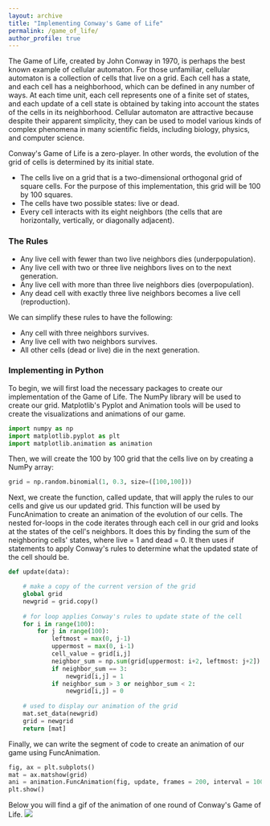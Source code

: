 ```yaml
---
layout: archive
title: "Implementing Conway's Game of Life"
permalink: /game_of_life/
author_profile: true
---
```



The Game of Life, created by John Conway in 1970, is perhaps the best known example of cellular automaton. For those unfamiliar, cellular automaton is a collection of cells that live on a grid. Each cell has a state, and each cell has a neighborhood, which can be defined in any number of ways. At each time unit, each cell represents one of a finite set of states, and each update of a cell state is obtained by taking into account the states of the cells in its neighborhood. Cellular automaton are attractive because despite their apparent simplicity, they can be used to model various kinds of complex phenomena in many scientific fields, including biology, physics, and computer science.

Conway's Game of Life is a zero-player. In other words, the evolution of the grid of cells is determined by its initial state. 
 * The cells live on a grid that is a two-dimensional orthogonal grid of square cells. For the purpose of this implementation, this grid will be 100 by 100 squares. 
 * The cells have two possible states: live or dead.
 * Every cell interacts with its eight neighbors (the cells that are horizontally, vertically, or diagonally adjacent).
 
###  The Rules
 * Any live cell with fewer than two live neighbors dies (underpopulation).
 * Any live cell with two or three live neighbors lives on to the next generation.
 * Any live cell with more than three live neighbors dies (overpopulation).
 * Any dead cell with exactly three live neighbors becomes a live cell (reproduction).
 
 We can simplify these rules to have the following:
  * Any cell with three neighbors survives.
  * Any live cell with two neighbors survives.
  * All other cells (dead or live) die in the next generation.
  
  
### Implementing in Python
To begin, we will first load the necessary packages to create our implementation of the Game of Life. The NumPy library will be used to create our grid. Matplotlib's Pyplot and Animation tools will be used to create the visualizations and animations of our game. 

```python
import numpy as np
import matplotlib.pyplot as plt
import matplotlib.animation as animation
```

Then, we will create the 100 by 100 grid that the cells live on by creating a NumPy array:

```python
grid = np.random.binomial(1, 0.3, size=([100,100]))
```

Next, we create the function, called update, that will apply the rules to our cells and give us our updated grid. This function will be used by FuncAnimation to create an animation of the evolution of our cells. The nested for-loops in the code iterates through each cell in our grid and looks at the states of the cell's neighbors. It does this by finding the sum of the neighboring cells' states, where live = 1 and dead = 0. It then uses if statements to apply Conway's rules to determine what the updated state of the cell should be. 

```python
def update(data):

    # make a copy of the current version of the grid
    global grid
    newgrid = grid.copy()
    
    # for loop applies Conway's rules to update state of the cell
    for i in range(100):
        for j in range(100):
            leftmost = max(0, j-1)
            uppermost = max(0, i-1)
            cell_value = grid[i,j]
            neighbor_sum = np.sum(grid[uppermost: i+2, leftmost: j+2]) - cell_value
            if neighbor_sum == 3:
                newgrid[i,j] = 1
            if neighbor_sum > 3 or neighbor_sum < 2:
                newgrid[i,j] = 0
    
    # used to display our animation of the grid
    mat.set_data(newgrid)
    grid = newgrid
    return [mat]
```

Finally, we can write the segment of code to create an animation of our game using FuncAnimation. 
    
```python
fig, ax = plt.subplots()
mat = ax.matshow(grid)
ani = animation.FuncAnimation(fig, update, frames = 200, interval = 100)
plt.show()
```

Below you will find a gif of the animation of one round of Conway's Game of Life. 
![](/images/conways.gif)
